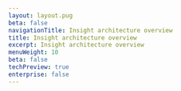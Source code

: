 ```yaml
---
layout: layout.pug
beta: false
navigationTitle: Insight architecture overview
title: Insight architecture overview
excerpt: Insight architecture overview
menuWeight: 10
beta: false
techPreview: true
enterprise: false
---
```


<add overview and diagrams>